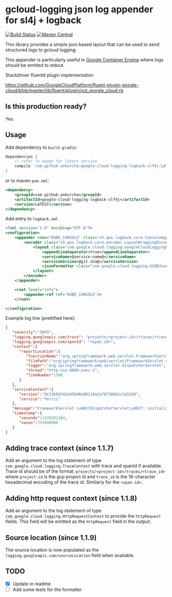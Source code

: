 # gcloud-logging json log appender for sl4j + logback
[![Build Status](https://travis-ci.org/ankurcha/gcloud-logging-slf4j-logback.svg?branch=master)](https://travis-ci.org/ankurcha/gcloud-logging-slf4j-logback)
[![Maven Central](https://maven-badges.herokuapp.com/maven-central/com.github.ankurcha/google-cloud-logging-logback-slf4j/badge.svg)](https://maven-badges.herokuapp.com/maven-central/com.github.ankurcha/google-cloud-logging-logback-slf4j)


This library provides a simple json based layout that can be used to send structured logs to gcloud logging.

This appender is particularly useful in [Google Container Engine](https://cloud.google.com/container-engine/)
where logs should be emitted to stdout.

Stackdriver fluentd plugin implementation

https://github.com/GoogleCloudPlatform/fluent-plugin-google-cloud/blob/master/lib/fluent/plugin/out_google_cloud.rb

## Is this production ready?

Yes.

## Usage

Add dependency to `build.gradle`:

```groovy
dependencies {
    // refer to badge for latest version
    compile 'com.github.ankurcha:google-cloud-logging-logback-slf4j:LATEST'
}
```

or to maven `pom.xml`:

```xml
<dependency>
    <groupId>com.github.ankurcha</groupId>
    <artifactId>google-cloud-logging-logback-slf4j</artifactId>
    <version>LATEST</version>
</dependency>
```

Add entry to `logback.xml`

```xml
<?xml version="1.0" encoding="UTF-8"?>
<configuration>
    <appender name="KUBE_CONSOLE" class="ch.qos.logback.core.ConsoleAppender">
        <encoder class="ch.qos.logback.core.encoder.LayoutWrappingEncoder">
            <layout class="com.google.cloud.logging.GoogleCloudLoggingV2Layout">
                <appendLineSeparator>true</appendLineSeparator>
                <serviceName>@service-name@</serviceName>
                <serviceVersion>@git.sha@</serviceVersion>
                <jsonFormatter class="com.google.cloud.logging.GSONJsonFormatter"/>
            </layout>
        </encoder>
    </appender>

    <root level="info">
        <appender-ref ref="KUBE_CONSOLE"/>
    </root>

</configuration>

```

Example log line (prettified here):

```json
{
   "severity":"INFO",
   "logging.googleapis.com/trace": "projects/<project-id>/traces/<trace_id>",
   "logging.googleapis.com/spanId": "<span_id>",
   "context":{
      "reportLocation":{
         "functionName":"org.springframework.web.servlet.FrameworkServlet.initServletBean",
         "filePath":"org/springframework/web/servlet/FrameworkServlet.class",
         "logger":"org.springframework.web.servlet.DispatcherServlet",
         "thread":"http-nio-8080-exec-1",
         "lineNumber":508
      }
   },
   "serviceContext":{
      "version":"dc23b8d342e95b48a80219a2af67388b1c1a52d0",
      "service":"ferric"
   },
   "message":"FrameworkServlet \u0027dispatcherServlet\u0027: initialization completed in 27 ms",
   "timestamp":{
      "seconds":1478201184,
      "nanos":753000000
   }
}
```

## Adding trace context (since 1.1.7)

Add an argument to the log statement of type `com.google.cloud.logging.TraceContext` with trace and spanId if available.
Trace id should be of the format: `projects/<project-id>/traces/<trace_id>` where `project-id` is the gcp project id and
`trace_id` is the 16-character hexadecimal encoding of the trace id. Similarly for the `<span-id>`.

## Adding http request context (since 1.1.8)

Add an argument to the log statement of type `com.google.cloud.logging.HttpRequestContext` to provide the `httpRequest` fields.
This field will be emitted as the `httpRequest` field in the output.

## Source location (since 1.1.9)

The source location is now populated as the `logging.googleapis.com/sourceLocation` field when available.

## TODO

* [x] Update in readme
* [ ] Add some tests for the formatter
